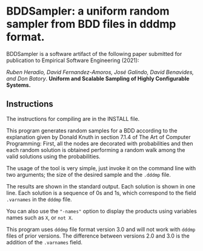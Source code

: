 # BDDSampler: a uniform random sampler from BDD files in dddmp format.

BDDSampler is a software artifact of the following paper submitted for publication to Empirical Software Engineering (2021):

*Ruben Heradio, David Fernandez-Amoros, José Galindo, David Benavides, and Don Batory*. 
**Uniform and Scalable Sampling of Highly Configurable Systems.**

## Instructions 

The instructions for compiling are in the INSTALL file.

This program generates random samples for a BDD according to the explanation given by Donald 
Knuth in section 7.1.4 of The Art of Computer Programming: First, all the nodes are decorated
with probabilities and then each random solution is obtained performing a random walk among
the valid solutions using the probabilities.

The usage of the tool is very simple, just invoke it on the command line with two arguments; 
the size of the desired sample and the `.dddmp` file.

The results are shown in the standard output. Each solution is shown in one line. Each solution
is a sequence of 0s and 1s, which correspond to the field `.varnames` in the `dddmp` file.

You can also use the `"-names"` option to display the products using variables names such as `X`,
or `not X`. 

This program uses `dddmp` file format version 3.0 and will not work with `dddmp` files of prior
versions. The difference between versions 2.0 and 3.0 is the addition of the `.varnames` field.

